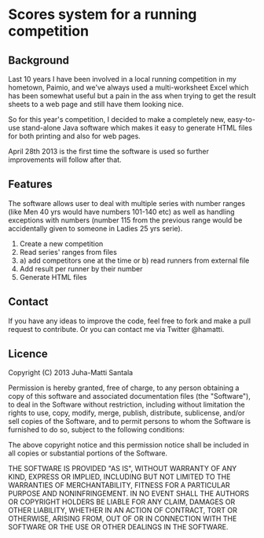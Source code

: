 <h1> Scores system for a running competition </h1>

<h2>Background</h2>

Last 10 years I have been involved in a local running competition in my hometown, Paimio, and we've always used a multi-worksheet Excel which has been somewhat useful but a pain in the ass when trying to get the result sheets to a web page and still have them looking nice.

So for this year's competition, I decided to make a completely new, easy-to-use stand-alone Java software which makes it easy to generate HTML files for both printing and also for web pages.

April 28th 2013 is the first time the software is used so further improvements will follow after that.

<h2>Features</h2>

The software allows user to deal with multiple series with number ranges (like Men 40 yrs would have numbers 101-140 etc) as well as handling exceptions with numbers (number 115 from the previous range would be accidentally given to someone in Ladies 25 yrs serie). 

<ol>
	<li> Create a new competition </li>
	<li> Read series' ranges from files </li>
	<li> a) add competitors one at the time or b) read runners from external file </li>
	<li> Add result per runner by their number </li>
	<li> Generate HTML files </li>
</ol>

<h2> Contact </h2>

If you have any ideas to improve the code, feel free to fork and make a pull request to contribute. Or you can contact me via Twitter @hamatti.

<h2> Licence </h2>

Copyright (C) 2013 Juha-Matti Santala

Permission is hereby granted, free of charge, to any person obtaining a copy of this software and associated documentation files (the "Software"), to deal in the Software without restriction, including without limitation the rights to use, copy, modify, merge, publish, distribute, sublicense, and/or sell copies of the Software, and to permit persons to whom the Software is furnished to do so, subject to the following conditions:

The above copyright notice and this permission notice shall be included in all copies or substantial portions of the Software.

THE SOFTWARE IS PROVIDED "AS IS", WITHOUT WARRANTY OF ANY KIND, EXPRESS OR IMPLIED, INCLUDING BUT NOT LIMITED TO THE WARRANTIES OF MERCHANTABILITY, FITNESS FOR A PARTICULAR PURPOSE AND NONINFRINGEMENT. IN NO EVENT SHALL THE AUTHORS OR COPYRIGHT HOLDERS BE LIABLE FOR ANY CLAIM, DAMAGES OR OTHER LIABILITY, WHETHER IN AN ACTION OF CONTRACT, TORT OR OTHERWISE, ARISING FROM, OUT OF OR IN CONNECTION WITH THE SOFTWARE OR THE USE OR OTHER DEALINGS IN THE SOFTWARE.
